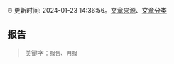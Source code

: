 :alarm_clock: 更新时间: 2024-01-23 14:36:56。[文章来源](/README.md)、[文章分类](/TAGS.md)

## 报告


> 关键字：`报告`、`月报`



